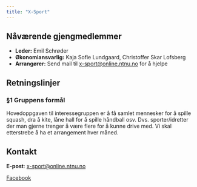 ```yaml
---
title: "X-Sport"
---
```


Nåværende gjengmedlemmer
---------------------------------


- **Leder:** Emil Schrøder
- **Økonomiansvarlig:** Kaja Sofie Lundgaard, Christoffer Skar Lofsberg
- **Arrangører:** Send mail til x-sport@online.ntnu.no for å hjelpe


Retningslinjer
--------------

### §1 Gruppens formål

Hovedoppgaven til interessegruppen er å få samlet mennesker for å spille squash, dra å kite, låne hall for å spille håndball osv.
Dvs. sporter/idretter der man gjerne trenger å være flere for å kunne drive med. 
Vi skal etterstrebe å ha et arrangement hver måned.


Kontakt
--------------

**E-post**: x-sport@online.ntnu.no

[Facebook](https://www.facebook.com/groups/onlinexsport)